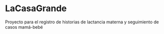 # LaCasaGrande
Proyecto para el registro de historias de lactancia materna y seguimiento de casos mamá-bebé
